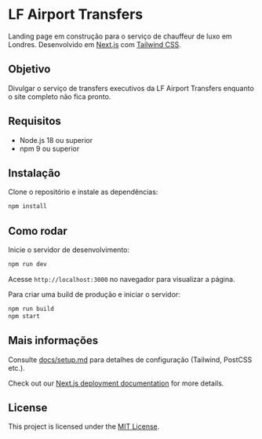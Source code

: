 # LF Airport Transfers

Landing page em construção para o serviço de chauffeur de luxo em Londres. Desenvolvido em [Next.js](https://nextjs.org/) com [Tailwind CSS](https://tailwindcss.com/).

## Objetivo

Divulgar o serviço de transfers executivos da LF Airport Transfers enquanto o site completo não fica pronto.

## Requisitos

- Node.js 18 ou superior
- npm 9 ou superior

## Instalação

Clone o repositório e instale as dependências:

```bash
npm install
```

## Como rodar

Inicie o servidor de desenvolvimento:

```bash
npm run dev
```

Acesse `http://localhost:3000` no navegador para visualizar a página.

Para criar uma build de produção e iniciar o servidor:

```bash
npm run build
npm start
```

## Mais informações


Consulte [docs/setup.md](docs/setup.md) para detalhes de configuração (Tailwind, PostCSS etc.).

Check out our [Next.js deployment documentation](https://nextjs.org/docs/app/building-your-application/deploying) for more details.

## License

This project is licensed under the [MIT License](LICENSE).